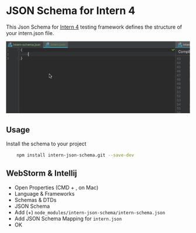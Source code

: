 # JSON Schema for Intern 4

This Json Schema for [Intern 4](https://theintern.io) testing framework defines the structure of your intern.json file.

![Completions for intern.json in Intellij](./docs/intern-visual-report.gif)

## Usage

Install the schema to your project

```bash
	npm install intern-json-schema.git --save-dev
```

## WebStorm & Intellij

* Open Properties (CMD + , on Mac)
* Language & Frameworks
* Schemas & DTDs
* JSON Schema
* Add (+) `node_modules/intern-json-schema/intern-schema.json`
* Add JSON Schema Mapping for `intern.json`
* OK
